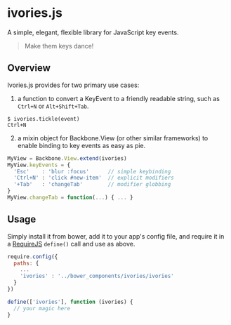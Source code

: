 ivories.js
==========
A simple, elegant, flexible library for JavaScript key events.
> Make them keys dance!

## Overview

Ivories.js provides for two primary use cases:

1. a function to convert a KeyEvent to a friendly readable string, such as `Ctrl+N` or `Alt+Shift+Tab`.

```
$ ivories.tickle(event)
Ctrl+N
```
2. a mixin object for Backbone.View (or other similar frameworks) to enable binding to key events as easy as pie.

```javascript
MyView = Backbone.View.extend(ivories)
MyView.keyEvents = {
  'Esc'    : 'blur :focus'      // simple keybinding
  'Ctrl+N' : 'click #new-item'  // explicit modifiers
  '+Tab'   : 'changeTab'        // modifier globbing
}
MyView.changeTab = function(...) { ... } 
```

## Usage

Simply install it from bower, add it to your app's config file, and require it in a [RequireJS](http://requirejs.org) `define()` call and use as above.

```javascript
require.config({
  paths: {
    ...
    'ivories' : '../bower_components/ivories/ivories'
  }
})

define(['ivories'], function (ivories) {
  // your magic here
}
```
